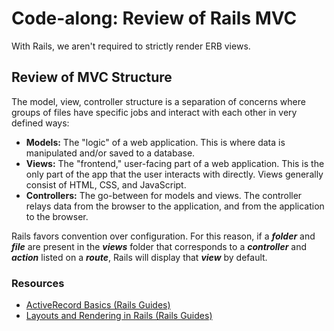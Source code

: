 # Code-along: Review of Rails MVC

With Rails, we aren't required to strictly render ERB views.

## Review of MVC Structure

The model, view, controller structure is a separation of concerns where groups of files have specific jobs and interact with each other in very defined ways:

- **Models:** The "logic" of a web application. This is where data is manipulated and/or saved to a database.
- **Views:** The "frontend," user-facing part of a web application. This is the only part of the app that the user interacts with directly. Views generally consist of HTML, CSS, and JavaScript.
- **Controllers:** The go-between for models and views. The controller relays data from the browser to the application, and from the application to the browser.

Rails favors convention over configuration. For this reason, if a **_folder_** and **_file_** are present in the **_views_** folder that corresponds to a **_controller_** and **_action_** listed on a **_route_**, Rails will display that **_view_** by default.

### Resources

- [ActiveRecord Basics (Rails Guides)](https://guides.rubyonrails.org/active_record_basics.html)
- [Layouts and Rendering in Rails (Rails Guides)](https://guides.rubyonrails.org/layouts_and_rendering.html)
